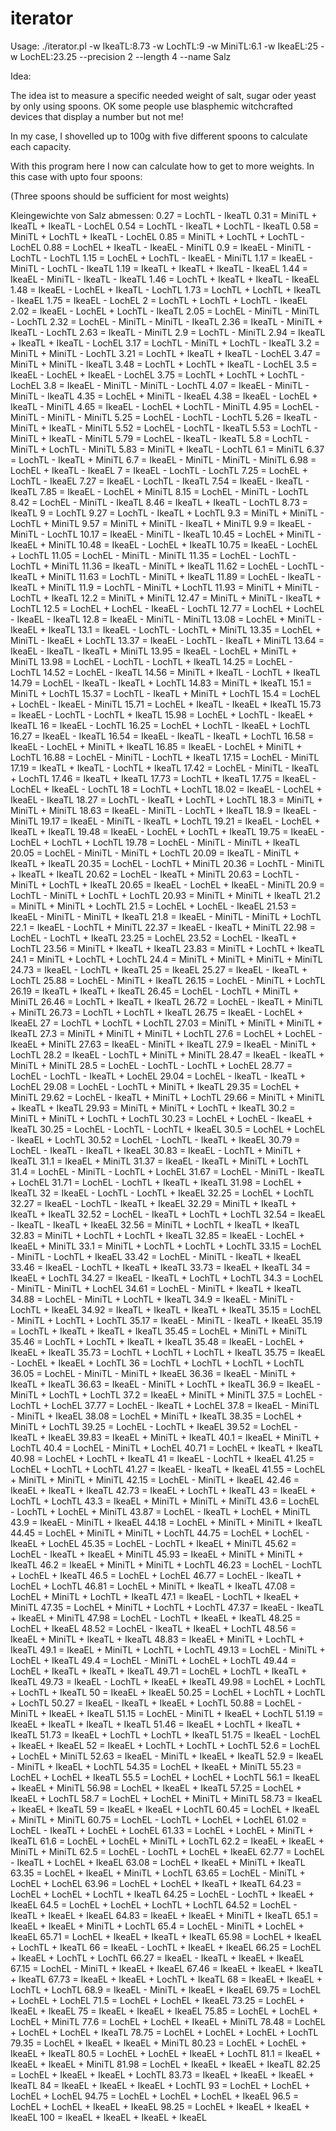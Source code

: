 # iterator

Usage:
    ./iterator.pl -w IkeaTL:8.73 -w LochTL:9 -w MiniTL:6.1 -w IkeaEL:25 -w LochEL:23.25 --precision 2 --length 4 --name Salz

Idea:

The idea ist to measure a specific needed weight of salt, sugar oder yeast by only using spoons.
OK some people use blasphemic witchcrafted devices that display a number but not me!

In my case, I shovelled up to 100g with five different spoons to calculate each capacity.

With this program here I now can calculate how to get to more weights. In this case with upto four spoons:

(Three spoons should be sufficient for most weights)

Kleingewichte von Salz abmessen:
     0.27 = LochTL - IkeaTL
     0.31 = MiniTL + IkeaTL + IkeaTL - LochEL
     0.54 = LochTL - IkeaTL + LochTL - IkeaTL
     0.58 = MiniTL + LochTL + IkeaTL - LochEL
     0.85 = MiniTL + LochTL + LochTL - LochEL
     0.88 = LochEL + IkeaTL - IkeaEL - MiniTL
     0.9 = IkeaEL - MiniTL - LochTL - LochTL
     1.15 = LochEL + LochTL - IkeaEL - MiniTL
     1.17 = IkeaEL - MiniTL - LochTL - IkeaTL
     1.19 = IkeaTL + IkeaTL + IkeaTL - IkeaEL
     1.44 = IkeaEL - MiniTL - IkeaTL - IkeaTL
     1.46 = LochTL + IkeaTL + IkeaTL - IkeaEL
     1.48 = IkeaEL - LochEL + IkeaTL - LochTL
     1.73 = LochTL + LochTL + IkeaTL - IkeaEL
     1.75 = IkeaEL - LochEL
     2 = LochTL + LochTL + LochTL - IkeaEL
     2.02 = IkeaEL - LochEL + LochTL - IkeaTL
     2.05 = LochEL - MiniTL - MiniTL - LochTL
     2.32 = LochEL - MiniTL - MiniTL - IkeaTL
     2.36 = IkeaTL - MiniTL + IkeaTL - LochTL
     2.63 = IkeaTL - MiniTL
     2.9 = LochTL - MiniTL
     2.94 = IkeaTL + IkeaTL + IkeaTL - LochEL
     3.17 = LochTL - MiniTL + LochTL - IkeaTL
     3.2 = MiniTL + MiniTL - LochTL
     3.21 = LochTL + IkeaTL + IkeaTL - LochEL
     3.47 = MiniTL + MiniTL - IkeaTL
     3.48 = LochTL + LochTL + IkeaTL - LochEL
     3.5 = IkeaEL - LochEL + IkeaEL - LochEL
     3.75 = LochTL + LochTL + LochTL - LochEL
     3.8 = IkeaEL - MiniTL - MiniTL - LochTL
     4.07 = IkeaEL - MiniTL - MiniTL - IkeaTL
     4.35 = LochEL + MiniTL - IkeaEL
     4.38 = IkeaEL - LochEL + IkeaTL - MiniTL
     4.65 = IkeaEL - LochEL + LochTL - MiniTL
     4.95 = LochEL - MiniTL - MiniTL - MiniTL
     5.25 = LochEL - LochTL - LochTL
     5.26 = IkeaTL - MiniTL + IkeaTL - MiniTL
     5.52 = LochEL - LochTL - IkeaTL
     5.53 = LochTL - MiniTL + IkeaTL - MiniTL
     5.79 = LochEL - IkeaTL - IkeaTL
     5.8 = LochTL - MiniTL + LochTL - MiniTL
     5.83 = MiniTL + IkeaTL - LochTL
     6.1 = MiniTL
     6.37 = LochTL - IkeaTL + MiniTL
     6.7 = IkeaEL - MiniTL - MiniTL - MiniTL
     6.98 = LochEL + IkeaTL - IkeaEL
     7 = IkeaEL - LochTL - LochTL
     7.25 = LochEL + LochTL - IkeaEL
     7.27 = IkeaEL - LochTL - IkeaTL
     7.54 = IkeaEL - IkeaTL - IkeaTL
     7.85 = IkeaEL - LochEL + MiniTL
     8.15 = LochEL - MiniTL - LochTL
     8.42 = LochEL - MiniTL - IkeaTL
     8.46 = IkeaTL + IkeaTL - LochTL
     8.73 = IkeaTL
     9 = LochTL
     9.27 = LochTL - IkeaTL + LochTL
     9.3 = MiniTL + MiniTL - LochTL + MiniTL
     9.57 = MiniTL + MiniTL - IkeaTL + MiniTL
     9.9 = IkeaEL - MiniTL - LochTL
     10.17 = IkeaEL - MiniTL - IkeaTL
     10.45 = LochEL + MiniTL - IkeaEL + MiniTL
     10.48 = IkeaEL - LochEL + IkeaTL
     10.75 = IkeaEL - LochEL + LochTL
     11.05 = LochEL - MiniTL - MiniTL
     11.35 = LochEL - LochTL - LochTL + MiniTL
     11.36 = IkeaTL - MiniTL + IkeaTL
     11.62 = LochEL - LochTL - IkeaTL + MiniTL
     11.63 = LochTL - MiniTL + IkeaTL
     11.89 = LochEL - IkeaTL - IkeaTL + MiniTL
     11.9 = LochTL - MiniTL + LochTL
     11.93 = MiniTL + MiniTL - LochTL + IkeaTL
     12.2 = MiniTL + MiniTL
     12.47 = MiniTL + MiniTL - IkeaTL + LochTL
     12.5 = LochEL + LochEL - IkeaEL - LochTL
     12.77 = LochEL + LochEL - IkeaEL - IkeaTL
     12.8 = IkeaEL - MiniTL - MiniTL
     13.08 = LochEL + MiniTL - IkeaEL + IkeaTL
     13.1 = IkeaEL - LochTL - LochTL + MiniTL
     13.35 = LochEL + MiniTL - IkeaEL + LochTL
     13.37 = IkeaEL - LochTL - IkeaTL + MiniTL
     13.64 = IkeaEL - IkeaTL - IkeaTL + MiniTL
     13.95 = IkeaEL - LochEL + MiniTL + MiniTL
     13.98 = LochEL - LochTL - LochTL + IkeaTL
     14.25 = LochEL - LochTL
     14.52 = LochEL - IkeaTL
     14.56 = MiniTL + IkeaTL - LochTL + IkeaTL
     14.79 = LochEL - IkeaTL - IkeaTL + LochTL
     14.83 = MiniTL + IkeaTL
     15.1 = MiniTL + LochTL
     15.37 = LochTL - IkeaTL + MiniTL + LochTL
     15.4 = LochEL + LochEL - IkeaEL - MiniTL
     15.71 = LochEL + IkeaTL - IkeaEL + IkeaTL
     15.73 = IkeaEL - LochTL - LochTL + IkeaTL
     15.98 = LochEL + LochTL - IkeaEL + IkeaTL
     16 = IkeaEL - LochTL
     16.25 = LochEL + LochTL - IkeaEL + LochTL
     16.27 = IkeaEL - IkeaTL
     16.54 = IkeaEL - IkeaTL - IkeaTL + LochTL
     16.58 = IkeaEL - LochEL + MiniTL + IkeaTL
     16.85 = IkeaEL - LochEL + MiniTL + LochTL
     16.88 = LochEL - MiniTL - LochTL + IkeaTL
     17.15 = LochEL - MiniTL
     17.19 = IkeaTL + IkeaTL - LochTL + IkeaTL
     17.42 = LochEL - MiniTL - IkeaTL + LochTL
     17.46 = IkeaTL + IkeaTL
     17.73 = LochTL + IkeaTL
     17.75 = IkeaEL - LochEL + IkeaEL - LochTL
     18 = LochTL + LochTL
     18.02 = IkeaEL - LochEL + IkeaEL - IkeaTL
     18.27 = LochTL - IkeaTL + LochTL + LochTL
     18.3 = MiniTL + MiniTL + MiniTL
     18.63 = IkeaEL - MiniTL - LochTL + IkeaTL
     18.9 = IkeaEL - MiniTL
     19.17 = IkeaEL - MiniTL - IkeaTL + LochTL
     19.21 = IkeaEL - LochEL + IkeaTL + IkeaTL
     19.48 = IkeaEL - LochEL + LochTL + IkeaTL
     19.75 = IkeaEL - LochEL + LochTL + LochTL
     19.78 = LochEL - MiniTL - MiniTL + IkeaTL
     20.05 = LochEL - MiniTL - MiniTL + LochTL
     20.09 = IkeaTL - MiniTL + IkeaTL + IkeaTL
     20.35 = LochEL - LochTL + MiniTL
     20.36 = LochTL - MiniTL + IkeaTL + IkeaTL
     20.62 = LochEL - IkeaTL + MiniTL
     20.63 = LochTL - MiniTL + LochTL + IkeaTL
     20.65 = IkeaEL - LochEL + IkeaEL - MiniTL
     20.9 = LochTL - MiniTL + LochTL + LochTL
     20.93 = MiniTL + MiniTL + IkeaTL
     21.2 = MiniTL + MiniTL + LochTL
     21.5 = LochEL + LochEL - IkeaEL
     21.53 = IkeaEL - MiniTL - MiniTL + IkeaTL
     21.8 = IkeaEL - MiniTL - MiniTL + LochTL
     22.1 = IkeaEL - LochTL + MiniTL
     22.37 = IkeaEL - IkeaTL + MiniTL
     22.98 = LochEL - LochTL + IkeaTL
     23.25 = LochEL
     23.52 = LochEL - IkeaTL + LochTL
     23.56 = MiniTL + IkeaTL + IkeaTL
     23.83 = MiniTL + LochTL + IkeaTL
     24.1 = MiniTL + LochTL + LochTL
     24.4 = MiniTL + MiniTL + MiniTL + MiniTL
     24.73 = IkeaEL - LochTL + IkeaTL
     25 = IkeaEL
     25.27 = IkeaEL - IkeaTL + LochTL
     25.88 = LochEL - MiniTL + IkeaTL
     26.15 = LochEL - MiniTL + LochTL
     26.19 = IkeaTL + IkeaTL + IkeaTL
     26.45 = LochEL - LochTL + MiniTL + MiniTL
     26.46 = LochTL + IkeaTL + IkeaTL
     26.72 = LochEL - IkeaTL + MiniTL + MiniTL
     26.73 = LochTL + LochTL + IkeaTL
     26.75 = IkeaEL - LochEL + IkeaEL
     27 = LochTL + LochTL + LochTL
     27.03 = MiniTL + MiniTL + MiniTL + IkeaTL
     27.3 = MiniTL + MiniTL + MiniTL + LochTL
     27.6 = LochEL + LochEL - IkeaEL + MiniTL
     27.63 = IkeaEL - MiniTL + IkeaTL
     27.9 = IkeaEL - MiniTL + LochTL
     28.2 = IkeaEL - LochTL + MiniTL + MiniTL
     28.47 = IkeaEL - IkeaTL + MiniTL + MiniTL
     28.5 = LochEL - LochTL - LochTL + LochEL
     28.77 = LochEL - LochTL - IkeaTL + LochEL
     29.04 = LochEL - IkeaTL - IkeaTL + LochEL
     29.08 = LochEL - LochTL + MiniTL + IkeaTL
     29.35 = LochEL + MiniTL
     29.62 = LochEL - IkeaTL + MiniTL + LochTL
     29.66 = MiniTL + MiniTL + IkeaTL + IkeaTL
     29.93 = MiniTL + MiniTL + LochTL + IkeaTL
     30.2 = MiniTL + MiniTL + LochTL + LochTL
     30.23 = LochEL + LochEL - IkeaEL + IkeaTL
     30.25 = LochEL - LochTL - LochTL + IkeaEL
     30.5 = LochEL + LochEL - IkeaEL + LochTL
     30.52 = LochEL - LochTL - IkeaTL + IkeaEL
     30.79 = LochEL - IkeaTL - IkeaTL + IkeaEL
     30.83 = IkeaEL - LochTL + MiniTL + IkeaTL
     31.1 = IkeaEL + MiniTL
     31.37 = IkeaEL - IkeaTL + MiniTL + LochTL
     31.4 = LochEL - MiniTL - LochTL + LochEL
     31.67 = LochEL - MiniTL - IkeaTL + LochEL
     31.71 = LochEL - LochTL + IkeaTL + IkeaTL
     31.98 = LochEL + IkeaTL
     32 = IkeaEL - LochTL - LochTL + IkeaEL
     32.25 = LochEL + LochTL
     32.27 = IkeaEL - LochTL - IkeaTL + IkeaEL
     32.29 = MiniTL + IkeaTL + IkeaTL + IkeaTL
     32.52 = LochEL - IkeaTL + LochTL + LochTL
     32.54 = IkeaEL - IkeaTL - IkeaTL + IkeaEL
     32.56 = MiniTL + LochTL + IkeaTL + IkeaTL
     32.83 = MiniTL + LochTL + LochTL + IkeaTL
     32.85 = IkeaEL - LochEL + IkeaEL + MiniTL
     33.1 = MiniTL + LochTL + LochTL + LochTL
     33.15 = LochEL - MiniTL - LochTL + IkeaEL
     33.42 = LochEL - MiniTL - IkeaTL + IkeaEL
     33.46 = IkeaEL - LochTL + IkeaTL + IkeaTL
     33.73 = IkeaEL + IkeaTL
     34 = IkeaEL + LochTL
     34.27 = IkeaEL - IkeaTL + LochTL + LochTL
     34.3 = LochEL - MiniTL - MiniTL + LochEL
     34.61 = LochEL - MiniTL + IkeaTL + IkeaTL
     34.88 = LochEL - MiniTL + LochTL + IkeaTL
     34.9 = IkeaEL - MiniTL - LochTL + IkeaEL
     34.92 = IkeaTL + IkeaTL + IkeaTL + IkeaTL
     35.15 = LochEL - MiniTL + LochTL + LochTL
     35.17 = IkeaEL - MiniTL - IkeaTL + IkeaEL
     35.19 = LochTL + IkeaTL + IkeaTL + IkeaTL
     35.45 = LochEL + MiniTL + MiniTL
     35.46 = LochTL + LochTL + IkeaTL + IkeaTL
     35.48 = IkeaEL - LochEL + IkeaEL + IkeaTL
     35.73 = LochTL + LochTL + LochTL + IkeaTL
     35.75 = IkeaEL - LochEL + IkeaEL + LochTL
     36 = LochTL + LochTL + LochTL + LochTL
     36.05 = LochEL - MiniTL - MiniTL + IkeaEL
     36.36 = IkeaEL - MiniTL + IkeaTL + IkeaTL
     36.63 = IkeaEL - MiniTL + LochTL + IkeaTL
     36.9 = IkeaEL - MiniTL + LochTL + LochTL
     37.2 = IkeaEL + MiniTL + MiniTL
     37.5 = LochEL - LochTL + LochEL
     37.77 = LochEL - IkeaTL + LochEL
     37.8 = IkeaEL - MiniTL - MiniTL + IkeaEL
     38.08 = LochEL + MiniTL + IkeaTL
     38.35 = LochEL + MiniTL + LochTL
     39.25 = LochEL - LochTL + IkeaEL
     39.52 = LochEL - IkeaTL + IkeaEL
     39.83 = IkeaEL + MiniTL + IkeaTL
     40.1 = IkeaEL + MiniTL + LochTL
     40.4 = LochEL - MiniTL + LochEL
     40.71 = LochEL + IkeaTL + IkeaTL
     40.98 = LochEL + LochTL + IkeaTL
     41 = IkeaEL - LochTL + IkeaEL
     41.25 = LochEL + LochTL + LochTL
     41.27 = IkeaEL - IkeaTL + IkeaEL
     41.55 = LochEL + MiniTL + MiniTL + MiniTL
     42.15 = LochEL - MiniTL + IkeaEL
     42.46 = IkeaEL + IkeaTL + IkeaTL
     42.73 = IkeaEL + LochTL + IkeaTL
     43 = IkeaEL + LochTL + LochTL
     43.3 = IkeaEL + MiniTL + MiniTL + MiniTL
     43.6 = LochEL - LochTL + LochEL + MiniTL
     43.87 = LochEL - IkeaTL + LochEL + MiniTL
     43.9 = IkeaEL - MiniTL + IkeaEL
     44.18 = LochEL + MiniTL + MiniTL + IkeaTL
     44.45 = LochEL + MiniTL + MiniTL + LochTL
     44.75 = LochEL + LochEL - IkeaEL + LochEL
     45.35 = LochEL - LochTL + IkeaEL + MiniTL
     45.62 = LochEL - IkeaTL + IkeaEL + MiniTL
     45.93 = IkeaEL + MiniTL + MiniTL + IkeaTL
     46.2 = IkeaEL + MiniTL + MiniTL + LochTL
     46.23 = LochEL - LochTL + LochEL + IkeaTL
     46.5 = LochEL + LochEL
     46.77 = LochEL - IkeaTL + LochEL + LochTL
     46.81 = LochEL + MiniTL + IkeaTL + IkeaTL
     47.08 = LochEL + MiniTL + LochTL + IkeaTL
     47.1 = IkeaEL - LochTL + IkeaEL + MiniTL
     47.35 = LochEL + MiniTL + LochTL + LochTL
     47.37 = IkeaEL - IkeaTL + IkeaEL + MiniTL
     47.98 = LochEL - LochTL + IkeaEL + IkeaTL
     48.25 = LochEL + IkeaEL
     48.52 = LochEL - IkeaTL + IkeaEL + LochTL
     48.56 = IkeaEL + MiniTL + IkeaTL + IkeaTL
     48.83 = IkeaEL + MiniTL + LochTL + IkeaTL
     49.1 = IkeaEL + MiniTL + LochTL + LochTL
     49.13 = LochEL - MiniTL + LochEL + IkeaTL
     49.4 = LochEL - MiniTL + LochEL + LochTL
     49.44 = LochEL + IkeaTL + IkeaTL + IkeaTL
     49.71 = LochEL + LochTL + IkeaTL + IkeaTL
     49.73 = IkeaEL - LochTL + IkeaEL + IkeaTL
     49.98 = LochEL + LochTL + LochTL + IkeaTL
     50 = IkeaEL + IkeaEL
     50.25 = LochEL + LochTL + LochTL + LochTL
     50.27 = IkeaEL - IkeaTL + IkeaEL + LochTL
     50.88 = LochEL - MiniTL + IkeaEL + IkeaTL
     51.15 = LochEL - MiniTL + IkeaEL + LochTL
     51.19 = IkeaEL + IkeaTL + IkeaTL + IkeaTL
     51.46 = IkeaEL + LochTL + IkeaTL + IkeaTL
     51.73 = IkeaEL + LochTL + LochTL + IkeaTL
     51.75 = IkeaEL - LochEL + IkeaEL + IkeaEL
     52 = IkeaEL + LochTL + LochTL + LochTL
     52.6 = LochEL + LochEL + MiniTL
     52.63 = IkeaEL - MiniTL + IkeaEL + IkeaTL
     52.9 = IkeaEL - MiniTL + IkeaEL + LochTL
     54.35 = LochEL + IkeaEL + MiniTL
     55.23 = LochEL + LochEL + IkeaTL
     55.5 = LochEL + LochEL + LochTL
     56.1 = IkeaEL + IkeaEL + MiniTL
     56.98 = LochEL + IkeaEL + IkeaTL
     57.25 = LochEL + IkeaEL + LochTL
     58.7 = LochEL + LochEL + MiniTL + MiniTL
     58.73 = IkeaEL + IkeaEL + IkeaTL
     59 = IkeaEL + IkeaEL + LochTL
     60.45 = LochEL + IkeaEL + MiniTL + MiniTL
     60.75 = LochEL - LochTL + LochEL + LochEL
     61.02 = LochEL - IkeaTL + LochEL + LochEL
     61.33 = LochEL + LochEL + MiniTL + IkeaTL
     61.6 = LochEL + LochEL + MiniTL + LochTL
     62.2 = IkeaEL + IkeaEL + MiniTL + MiniTL
     62.5 = LochEL - LochTL + LochEL + IkeaEL
     62.77 = LochEL - IkeaTL + LochEL + IkeaEL
     63.08 = LochEL + IkeaEL + MiniTL + IkeaTL
     63.35 = LochEL + IkeaEL + MiniTL + LochTL
     63.65 = LochEL - MiniTL + LochEL + LochEL
     63.96 = LochEL + LochEL + IkeaTL + IkeaTL
     64.23 = LochEL + LochEL + LochTL + IkeaTL
     64.25 = LochEL - LochTL + IkeaEL + IkeaEL
     64.5 = LochEL + LochEL + LochTL + LochTL
     64.52 = LochEL - IkeaTL + IkeaEL + IkeaEL
     64.83 = IkeaEL + IkeaEL + MiniTL + IkeaTL
     65.1 = IkeaEL + IkeaEL + MiniTL + LochTL
     65.4 = LochEL - MiniTL + LochEL + IkeaEL
     65.71 = LochEL + IkeaEL + IkeaTL + IkeaTL
     65.98 = LochEL + IkeaEL + LochTL + IkeaTL
     66 = IkeaEL - LochTL + IkeaEL + IkeaEL
     66.25 = LochEL + IkeaEL + LochTL + LochTL
     66.27 = IkeaEL - IkeaTL + IkeaEL + IkeaEL
     67.15 = LochEL - MiniTL + IkeaEL + IkeaEL
     67.46 = IkeaEL + IkeaEL + IkeaTL + IkeaTL
     67.73 = IkeaEL + IkeaEL + LochTL + IkeaTL
     68 = IkeaEL + IkeaEL + LochTL + LochTL
     68.9 = IkeaEL - MiniTL + IkeaEL + IkeaEL
     69.75 = LochEL + LochEL + LochEL
     71.5 = LochEL + LochEL + IkeaEL
     73.25 = LochEL + IkeaEL + IkeaEL
     75 = IkeaEL + IkeaEL + IkeaEL
     75.85 = LochEL + LochEL + LochEL + MiniTL
     77.6 = LochEL + LochEL + IkeaEL + MiniTL
     78.48 = LochEL + LochEL + LochEL + IkeaTL
     78.75 = LochEL + LochEL + LochEL + LochTL
     79.35 = LochEL + IkeaEL + IkeaEL + MiniTL
     80.23 = LochEL + LochEL + IkeaEL + IkeaTL
     80.5 = LochEL + LochEL + IkeaEL + LochTL
     81.1 = IkeaEL + IkeaEL + IkeaEL + MiniTL
     81.98 = LochEL + IkeaEL + IkeaEL + IkeaTL
     82.25 = LochEL + IkeaEL + IkeaEL + LochTL
     83.73 = IkeaEL + IkeaEL + IkeaEL + IkeaTL
     84 = IkeaEL + IkeaEL + IkeaEL + LochTL
     93 = LochEL + LochEL + LochEL + LochEL
     94.75 = LochEL + LochEL + LochEL + IkeaEL
     96.5 = LochEL + LochEL + IkeaEL + IkeaEL
     98.25 = LochEL + IkeaEL + IkeaEL + IkeaEL
     100 = IkeaEL + IkeaEL + IkeaEL + IkeaEL
